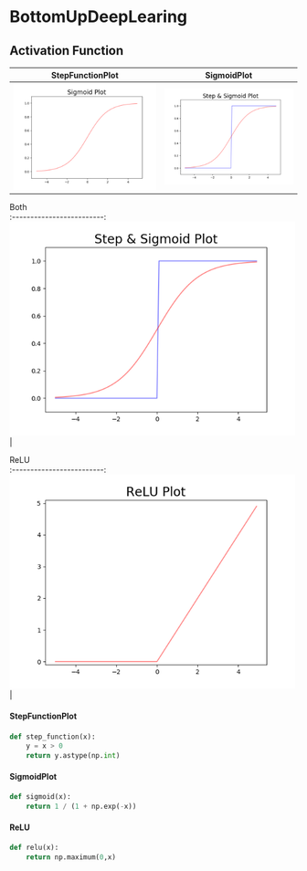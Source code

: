 # BottomUpDeepLearing

## Activation Function

StepFunctionPlot            |  SigmoidPlot
:-------------------------:|:-------------------------:
<img src="Img/SigmoidPlot.png" width = "500px"/>  |  <img src="Img/Both.png" width = "500px"/>


Both        
:-------------------------:
<img src="Img/Both.png"  width = "500px"/>  |

ReLU       
:-------------------------:
<img src="Img/ReLU_Plot.png" width = "500px"/>  |


#### StepFunctionPlot
```python
def step_function(x):
    y = x > 0
    return y.astype(np.int)
```

#### SigmoidPlot
```python
def sigmoid(x):
    return 1 / (1 + np.exp(-x))
```

#### ReLU
```python
def relu(x):
    return np.maximum(0,x)
```
